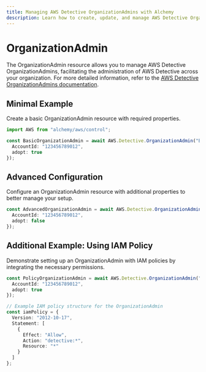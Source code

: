 ```yaml
---
title: Managing AWS Detective OrganizationAdmins with Alchemy
description: Learn how to create, update, and manage AWS Detective OrganizationAdmins using Alchemy Cloud Control.
---
```


# OrganizationAdmin

The OrganizationAdmin resource allows you to manage AWS Detective OrganizationAdmins, facilitating the administration of AWS Detective across your organization. For more detailed information, refer to the [AWS Detective OrganizationAdmins documentation](https://docs.aws.amazon.com/detective/latest/userguide/).

## Minimal Example

Create a basic OrganizationAdmin resource with required properties.

```ts
import AWS from "alchemy/aws/control";

const BasicOrganizationAdmin = await AWS.Detective.OrganizationAdmin("BasicOrgAdmin", {
  AccountId: "123456789012",
  adopt: true
});
```

## Advanced Configuration

Configure an OrganizationAdmin resource with additional properties to better manage your setup.

```ts
const AdvancedOrganizationAdmin = await AWS.Detective.OrganizationAdmin("AdvancedOrgAdmin", {
  AccountId: "123456789012",
  adopt: false
});
```

## Additional Example: Using IAM Policy

Demonstrate setting up an OrganizationAdmin with IAM policies by integrating the necessary permissions.

```ts
const PolicyOrganizationAdmin = await AWS.Detective.OrganizationAdmin("PolicyOrgAdmin", {
  AccountId: "123456789012",
  adopt: true
});

// Example IAM policy structure for the OrganizationAdmin
const iamPolicy = {
  Version: "2012-10-17",
  Statement: [
    {
      Effect: "Allow",
      Action: "detective:*",
      Resource: "*"
    }
  ]
};
```
